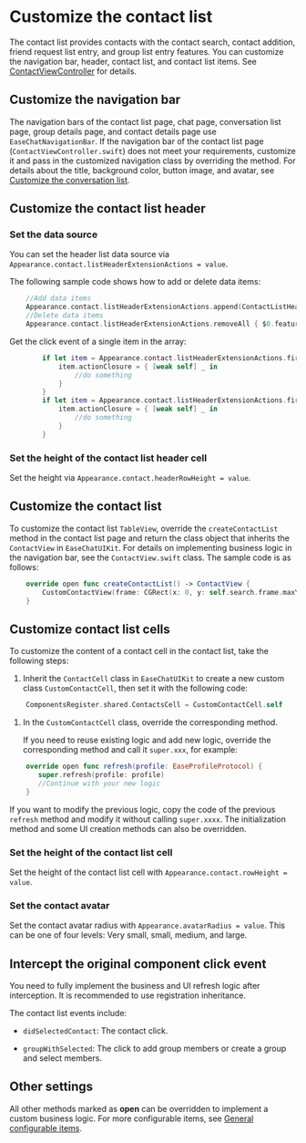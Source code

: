 # Customize the contact list

The contact list provides contacts with the contact search, contact addition, friend request list entry, and group list entry features. You can customize the navigation bar, header, contact list, and contact list items. See [ContactViewController](https://github.com/easemob/easemob-uikit-ios/tree/main/Documentation/EaseChatUIKit.doccarchive/documentation/easechatuikit/contactviewcontroller) for details.

## Customize the navigation bar

The navigation bars of the contact list page, chat page, conversation list page, group details page, and contact details page use `EaseChatNavigationBar`. If the navigation bar of the contact list page (`ContactViewController.swift`) does not meet your requirements, customize it and pass in the customized navigation class by overriding the method. For details about the title, background color, button image, and avatar, see [Customize the conversation list](customize-conversation-list.md).

## Customize the contact list header

### Set the data source

You can set the header list data source via `Appearance.contact.listHeaderExtensionActions = value`.
   
The following sample code shows how to add or delete data items:

```swift
    //Add data items
    Appearance.contact.listHeaderExtensionActions.append(ContactListHeaderItem(featureIdentify: "New", featureName: "NewFeature", featureIcon: UIImage(named: "NewFeature")))
    //Delete data items
    Appearance.contact.listHeaderExtensionActions.removeAll { $0.featureIdentify == "you want remove" }
```

Get the click event of a single item in the array:

```swift
        if let item = Appearance.contact.listHeaderExtensionActions.first(where: { $0.featureIdentify == "NewFriendRequest" }) {
            item.actionClosure = { [weak self] _ in
                //do something
            }
        }
        if let item = Appearance.contact.listHeaderExtensionActions.first(where: { $0.featureIdentify == "GroupChats" }) {
            item.actionClosure = { [weak self] _ in
                //do something
            }
        }
```

### Set the height of the contact list header cell

Set the height via `Appearance.contact.headerRowHeight = value`.

## Customize the contact list

To customize the contact list `TableView`, override the `createContactList` method in the contact list page and return the class object that inherits the `ContactView` in `EaseChatUIKit`. For details on implementing business logic in the navigation bar, see the `ContactView.swift` class. The sample code is as follows:

```swift
    override open func createContactList() -> ContactView {
        CustomContactView(frame: CGRect(x: 0, y: self.search.frame.maxY+5, width: self.view.frame.width, height: self.view.frame.height-NavigationHeight-BottomBarHeight-(self.tabBarController ?.tabBar.frame.height ?? 49)), style: .plain)
    }
```

## Customize contact list cells

To customize the content of a contact cell in the contact list, take the following steps:

1. Inherit the `ContactCell` class in `EaseChatUIKit` to create a new custom class `CustomContactCell`, then set it with the following code:

```swift
    ComponentsRegister.shared.ContactsCell = CustomContactCell.self
```

1. In the `CustomContactCell` class, override the corresponding method.
   
   If you need to reuse existing logic and add new logic, override the corresponding method and call it `super.xxx`, for example:

```swift
    override open func refresh(profile: EaseProfileProtocol) {
       super.refresh(profile: profile)
       //Continue with your new logic
    }
```

If you want to modify the previous logic, copy the code of the previous `refresh` method and modify it without calling `super.xxxx`. The initialization method and some UI creation methods can also be overridden.

### Set the height of the contact list cell

Set the height of the contact list cell with `Appearance.contact.rowHeight = value`.

### Set the contact avatar

Set the contact avatar radius with `Appearance.avatarRadius = value`. This can be one of four levels: Very small, small, medium, and large.

## Intercept the original component click event

You need to fully implement the business and UI refresh logic after interception. It is recommended to use registration inheritance.

The contact list events include:

- `didSelectedContact`: The contact click.

- `groupWithSelected`: The click to add group members or create a group and select members.

## Other settings

All other methods marked as **open** can be overridden to implement a custom business logic. For more configurable items, see [General configurable items](general_configurable_items.md). 
